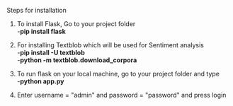Steps for installation
1. To install Flask, Go to your project folder<br/>
    -**pip install flask**

2. For installing Textblob which will be used for Sentiment analysis<br/>
    -**pip install -U textblob** <br/>
    -**python -m textblob.download_corpora**

3. To run flask on your local machine, go to your project folder and type<br/>
    -**python app.py**

4. Enter username = "admin" and password = "password" and press login<br/>